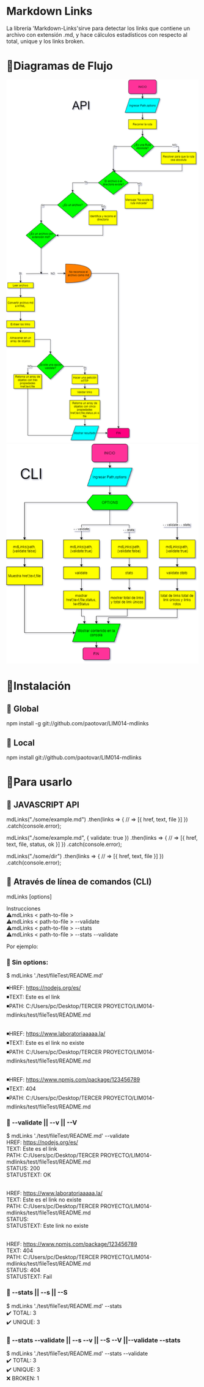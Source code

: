 # Markdown Links

 La librería 'Markdown-Links'sirve para detectar los links que contiene un archivo con extensión .md, y hace cálculos estadísticos con respecto al total, unique y los links broken.
 
# 🔗Diagramas de Flujo 

![API](./src/img/api.png)
![CLI](./src/img/cli.png)

# 🔗Instalación
## 🧩 Global

npm install -g git://github.com/paotovar/LIM014-mdlinks


## 🧩 Local

npm install git://github.com/paotovar/LIM014-mdlinks

# 🔗Para usarlo
## 🧩 JAVASCRIPT API

mdLinks("./some/example.md")
  .then(links => {
    // => [{ href, text, file }]
  })
  .catch(console.error);

mdLinks("./some/example.md", { validate: true })
  .then(links => {
    // => [{ href, text, file, status, ok }]
  })
  .catch(console.error);

mdLinks("./some/dir")
  .then(links => {
    // => [{ href, text, file }]
  })
  .catch(console.error);

## 🧩 Através de línea de comandos (CLI)
mdLinks <path-to-file> [options]

Instrucciones<br>
⚠️mdLinks < path-to-file > <br>
⚠️mdLinks < path-to-file > --validate <br>
⚠️mdLinks < path-to-file > --stats <br>
⚠️mdLinks < path-to-file > --stats --validate

Por ejemplo:

### 🧩 Sin options:
$ mdLinks './test/fileTest/README.md'</br>

◾️HREF: https://nodejs.org/es/ <br>
◾️TEXT: Este es el link <br>
◾PATH: C:/Users/pc/Desktop/TERCER PROYECTO/LIM014-mdlinks/test/fileTest/README.md <br><br>

◾️HREF: https://www.laboratoriaaaaa.la/ <br>
◾️TEXT: Este es el link no existe <br>
◾PATH: C:/Users/pc/Desktop/TERCER PROYECTO/LIM014-mdlinks/test/fileTest/README.md <br><br>

◾️HREF: https://www.npmjs.com/package/123456789 <br>
◾️TEXT: 404 <br>
◾PATH: C:/Users/pc/Desktop/TERCER PROYECTO/LIM014-mdlinks/test/fileTest/README.md <br> 
 



### 🧩 --validate || --v || --V
$ mdLinks './test/fileTest/README.md' --validate </br>
HREF: https://nodejs.org/es/ <br>
TEXT: Este es el link <br>
PATH: C:/Users/pc/Desktop/TERCER PROYECTO/LIM014-mdlinks/test/fileTest/README.md <br>
STATUS: 200 <br>
STATUSTEXT: OK <br><br>

HREF: https://www.laboratoriaaaaa.la/ <br>
TEXT: Este es el link no existe <br>
PATH: C:/Users/pc/Desktop/TERCER PROYECTO/LIM014-mdlinks/test/fileTest/README.md <br>
STATUS: <br>
STATUSTEXT: Este link no existe <br><br>

HREF: https://www.npmjs.com/package/123456789 <br>
TEXT: 404 <br>
PATH: C:/Users/pc/Desktop/TERCER PROYECTO/LIM014-mdlinks/test/fileTest/README.md <br>
STATUS: 404 <br>
STATUSTEXT: Fail <br>


### 🧩 --stats || --s || --S

$ mdLinks './test/fileTest/README.md' --stats</br>
  ✔️  TOTAL: 3</br>
  ✔️  UNIQUE: 3</br>

### 🧩 --stats --validate || --s --v || --S --V ||--validate --stats

$ mdLinks './test/fileTest/README.md' --stats --validate</br>
  ✔️  TOTAL: 3</br>
  ✔️  UNIQUE: 3</br>
  ❌  BROKEN: 1</br>